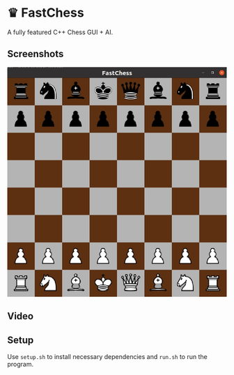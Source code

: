 # ♛ FastChess
A fully featured C++ Chess GUI + AI.

## Screenshots
![Alt text](assets/1.jpg?raw=true "Screenshot 1")

## Video

## Setup
Use ```setup.sh``` to install necessary dependencies and ```run.sh``` to run the program.

<!-- ## The AI -->
